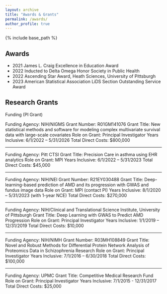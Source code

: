```yaml
---
layout: archive
title: "Awards & Grants"
permalink: /awards/
author_profile: true
---
```


{% include base_path %}

## Awards
- 2021 James L. Craig Excellence in Education Award 
- 2022 Inducted to Delta Omega Honor Society in Public Health
- 2022 Ascending Star Award, Heath Sciences, University of Pittsburgh
- 2023 American Statistical Association LiDS Section Outstanding Service Award

## Research Grants
Funding (PI Grant) 

Funding Agency: NIH/NIGMS
Grant Number: R01GM141076
Grant Title: New statistical methods and software for modeling complex multivariate survival data with large-scale covariates
Role on Grant: Principal Investigator
Years Inclusive: 6/1/2022 – 5/31/2026
Total Direct Costs: $800,000

---

Funding Agency: Pitt CTSI
Grant Title: Precision Care in asthma using EHR analytics
Role on Grant: MPI
Years Inclusive: 6/1/2022 – 5/31/2023
Total Direct Costs: $45,000

---

Funding Agency: NIH/NEI
Grant Number: R21EY030488
Grant Title: Deep-learning-based prediction of AMD and its progression with GWAS and fundus image data
Role on Grant: MPI (contact PI)
Years Inclusive: 8/1/2020 – 5/31/2023 (with 1-year NCE)
Total Direct Costs: $270,000

---

Funding Agency: NIH/Clinical and Translational Science Institute, University of Pittsburgh
Grant Title: Deep Learning with GWAS to Predict AMD Progression
Role on Grant: Principal Investigator
Years Inclusive: 1/1/2019 – 12/31/2019
Total Direct Costs: $10,000  

---                

Funding Agency: NIH/NIMH
Grant Number: R03MH108849
Grant Title: Novel and Robust Methods for Differential Protein Network Analysis of Proteomics Data in Schizophrenia Research
Role on Grant: Principal Investigator
Years Inclusive: 7/1/2016 – 6/30/2018
Total Direct Costs: $100,000

---

Funding Agency: UPMC 
Grant Title: Competitive Medical Research Fund
Role on Grant: Principal Investigator
Years Inclusive: 7/1/2015 - 12/31/2017
Total Direct Costs: $25,000 